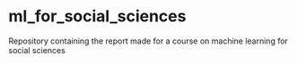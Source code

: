 # ml_for_social_sciences
Repository containing the report made for a course on machine learning for social sciences

